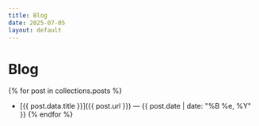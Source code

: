```yaml
---
title: Blog
date: 2025-07-05
layout: default
---
```


# Blog

{% for post in collections.posts %}
- [{{ post.data.title }}]({{ post.url }}) — {{ post.date | date: "%B %e, %Y" }}
{% endfor %}